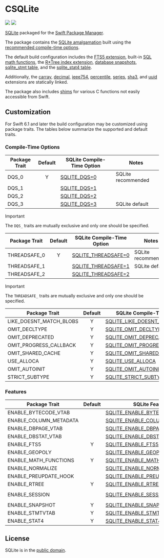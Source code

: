# CSQLite

[![](https://img.shields.io/endpoint?url=https%3A%2F%2Fswiftpackageindex.com%2Fapi%2Fpackages%2Fsbooth%2FCSQLite%2Fbadge%3Ftype%3Dswift-versions)](https://swiftpackageindex.com/sbooth/CSQLite)
[![](https://img.shields.io/endpoint?url=https%3A%2F%2Fswiftpackageindex.com%2Fapi%2Fpackages%2Fsbooth%2FCSQLite%2Fbadge%3Ftype%3Dplatforms)](https://swiftpackageindex.com/sbooth/CSQLite)

[SQLite](https://sqlite.org/index.html) packaged for the [Swift Package Manager](https://swift.org/package-manager/).

The package contains the [SQLite amalgamation](https://sqlite.org/amalgamation.html) built using the [recommended compile-time options](https://sqlite.org/compile.html#recommended_compile_time_options).

The default build configuration includes the [FTS5 extension](https://sqlite.org/fts5.html), built-in [SQL math functions](https://sqlite.org/lang_mathfunc.html), the [R\*Tree index extension](https://sqlite.org/rtree.html), [database snapshots](https://sqlite.org/c3ref/snapshot.html), [sqlite_stmt table](https://www.sqlite.org/stmt.html), and the [sqlite_stat4 table](https://sqlite.org/fileformat2.html#stat4tab).

Additionally, the [carray](https://sqlite.org/carray.html), [decimal](https://sqlite.org/floatingpoint.html#the_decimal_c_extension), [ieee754](https://sqlite.org/floatingpoint.html#the_ieee754_c_extension), [percentile](https://www.sqlite.org/src/file/ext/misc/percentile.c), [series](https://www.sqlite.org/src/file/ext/misc/series.c), [sha3](https://www.sqlite.org/src/file/ext/misc/shathree.c), and [uuid](https://www.sqlite.org/src/file/ext/misc/uuid.c) extensions are statically linked.

The package also includes [shims](Sources/CSQLite/include/csqlite_shims.h) for various C functions not easily accessible from Swift.

## Customization

For Swift 6.1 and later the build configuration may be customized using package traits. The tables below summarize the supported and default traits.

### Compile-Time Options

| Package Trait | Default | SQLite Compile-Time Option | Notes |
| --- | :---: | --- | --- |
| DQS_0 | Y | [SQLITE_DQS=0](https://sqlite.org/compile.html#dqs) | SQLite recommended |
| DQS_1 | | [SQLITE_DQS=1](https://sqlite.org/compile.html#dqs) | |
| DQS_2 | | [SQLITE_DQS=2](https://sqlite.org/compile.html#dqs) | |
| DQS_3 | | [SQLITE_DQS=3](https://sqlite.org/compile.html#dqs) | SQLite default |

> [!IMPORTANT]
> The `DQS_` traits are mutually exclusive and only one should be specified.

| Package Trait | Default | SQLite Compile-Time Option | Notes |
| --- | :---: | --- | --- |
| THREADSAFE_0 | Y | [SQLITE_THREADSAFE=0](https://sqlite.org/compile.html#threadsafe) | SQLite recommended |
| THREADSAFE_1 | | [SQLITE_THREADSAFE=1](https://sqlite.org/compile.html#threadsafe) | SQLite default|
| THREADSAFE_2 | | [SQLITE_THREADSAFE=2](https://sqlite.org/compile.html#threadsafe) | |

> [!IMPORTANT]
> The `THREADSAFE_` traits are mutually exclusive and only one should be specified.

| Package Trait | Default | SQLite Compile-Time Option | Notes |
| --- | :---: | --- | --- |
| LIKE_DOESNT_MATCH_BLOBS | Y | [SQLITE_LIKE_DOESNT_MATCH_BLOBS](https://sqlite.org/compile.html#like_doesnt_match_blobs) | |
| OMIT_DECLTYPE | Y | [SQLITE_OMIT_DECLTYPE](https://sqlite.org/compile.html#omit_decltype) | |
| OMIT_DEPRECATED | Y | [SQLITE_OMIT_DEPRECATED](https://sqlite.org/compile.html#omit_deprecated) | |
| OMIT_PROGRESS_CALLBACK | Y | [SQLITE_OMIT_PROGRESS_CALLBACK](https://sqlite.org/compile.html#omit_progress_callback) | |
| OMIT_SHARED_CACHE | Y | [SQLITE_OMIT_SHARED_CACHE](https://sqlite.org/compile.html#omit_shared_cache) | |
| USE_ALLOCA | Y | [SQLITE_USE_ALLOCA](https://sqlite.org/compile.html#use_alloca) | |
| OMIT_AUTOINIT | Y | [SQLITE_OMIT_AUTOINIT](https://sqlite.org/compile.html#omit_autoinit) | |
| STRICT_SUBTYPE | Y | [SQLITE_STRICT_SUBTYPE=1](https://sqlite.org/compile.html#strict_subtype) | |

### Features

| Package Trait | Default | SQLite Feature | Notes |
| --- | :---: | --- | --- |
| ENABLE_BYTECODE_VTAB | | [SQLITE_ENABLE_BYTECODE_VTAB](https://sqlite.org/bytecodevtab.html) | |
| ENABLE_COLUMN_METADATA | | [SQLITE_ENABLE_COLUMN_METADATA](https://sqlite.org/c3ref/column_database_name.html) | |
| ENABLE_DBPAGE_VTAB | | [SQLITE_ENABLE_DBPAGE_VTAB](https://sqlite.org/dbpage.html) | |
| ENABLE_DBSTAT_VTAB | | [SQLITE_ENABLE_DBSTAT_VTAB](https://sqlite.org/dbstat.html) | |
| ENABLE_FTS5 | Y | [SQLITE_ENABLE_FTS5](https://sqlite.org/fts5.html) | |
| ENABLE_GEOPOLY | | [SQLITE_ENABLE_GEOPOLY](https://sqlite.org/geopoly.html) | |
| ENABLE_MATH_FUNCTIONS | Y | [SQLITE_ENABLE_MATH_FUNCTIONS](https://sqlite.org/lang_mathfunc.html) | |
| ENABLE_NORMALIZE | | [SQLITE_ENABLE_NORMALIZE](https://sqlite.org/c3ref/expanded_sql.html) | |
| ENABLE_PREUPDATE_HOOK | | [SQLITE_ENABLE_PREUPDATE_HOOK](https://sqlite.org/c3ref/preupdate_blobwrite.html) | |
| ENABLE_RTREE | Y | [SQLITE_ENABLE_RTREE](https://sqlite.org/rtree.html) | |
| ENABLE_SESSION | | [SQLITE_ENABLE_SESSION](https://sqlite.org/sessionintro.html) | Also sets `ENABLE_PREUPDATE_HOOK` |
| ENABLE_SNAPSHOT | Y | [SQLITE_ENABLE_SNAPSHOT](https://sqlite.org/c3ref/snapshot.html) | |
| ENABLE_STMTVTAB | Y | [SQLITE_ENABLE_STMTVTAB](https://sqlite.org/stmt.html) | |
| ENABLE_STAT4 | Y | [SQLITE_ENABLE_STAT4](https://sqlite.org/fileformat2.html#stat4tab) | |

## License

SQLite is in the [public domain](https://sqlite.org/copyright.html).
